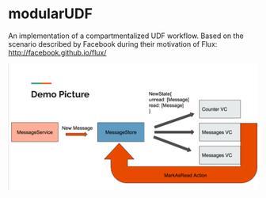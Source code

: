 # modularUDF
An implementation of a compartmentalized UDF workflow. Based on the scenario described by Facebook during their motivation of Flux: http://facebook.github.io/flux/

![alt text](./illustration.png "Architecture Illustration")
